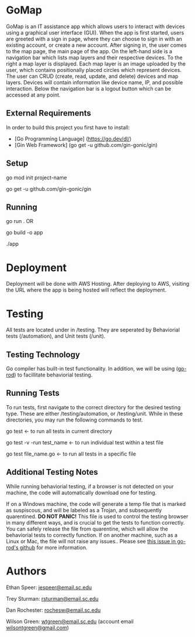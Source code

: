 # GoMap

GoMap is an IT assistance app which allows users to interact with devices using a graphical user interface (GUI). When the app is first started, users are greeted with a sign in page, where they can choose to sign in with an existing account, or create a new account. After signing in, the user comes to the map page, the main page of the app. On the left-hand side is a navigation bar which lists map layers and their respective devices. To the right a map layer is displayed. Each map layer is an image uploaded by the user, which contains positionally placed circles which represent devices. The user can CRUD (create, read, update, and delete) devices and map layers. Devices will contain information like device name, IP, and possible interaction. Below the navigation bar is a logout button which can be accessed at any point.

## External Requirements

In order to build this project you first have to install:

* [Go Programming Language] (https://go.dev/dl/)
* [Gin Web Framework] (go get -u github.com/gin-gonic/gin)

## Setup

go mod init project-name

go get -u github.com/gin-gonic/gin

## Running

go run . OR

go build -o app

./app

# Deployment

Deployment will be done with AWS Hosting. After deploying to AWS, visiting the URL where the app is being hosted will reflect the deployment. 

# Testing

All tests are located under in /testing. They are seperated by Behaviorial tests (/automation), and Unit tests (/unit).



## Testing Technology
Go compiler has built-in test functionality. In addition, we will be using ([go-rod](https://github.com/go-rod/rod)) to facillitate behaviorial testing.

## Running Tests
To run tests, first navigate to the correct directory for the desired testing type. These are either /testing/automation, or /testing/unit. While in these directories, you may run the following commands to test. 

go test <- to run all tests in current directory

go test -v -run test_name <- to run individual test within a test file

go test file_name.go <- to run all tests in a specific file

## Additional Testing Notes
While running behaviorial testing, if a browser is not detected on your machine, the code will automatically download one for testing. 

If on a Windows machine, the code will generate a temp file that is marked as suspiscous, and will be labeled as a Trojan, and subsequently quarentined. **DO NOT PANIC!** This file is used to control the testing browser in many different ways, and is crucial to get the tests to function correctly. You can safely release the file from quarentine, which will allow the behaviorial tests to correctly function. If on another machine, such as a Linux or Mac, the file will not raise any issues.. Please see [this issue in go-rod's github](https://github.com/go-rod/rod/issues/739) for more information. 


# Authors
Ethan Speer: jespeer@email.sc.edu

Trey Sturman: rsturman@email.sc.edu

Dan Rochester: rochesw@email.sc.edu

Wilson Green: wtgreen@email.sc.edu (account email wilsontgreen@gmail.com)



